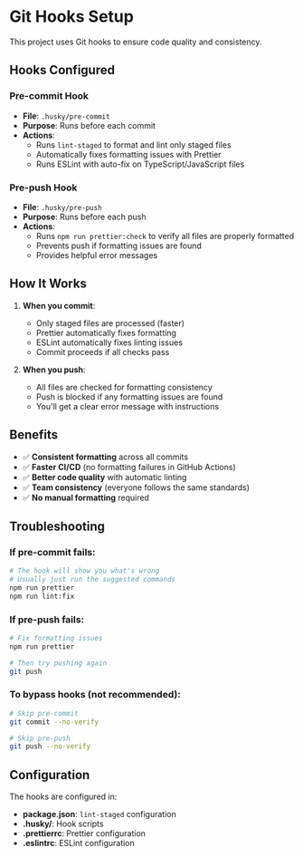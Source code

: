 # Git Hooks Setup

This project uses Git hooks to ensure code quality and consistency.

## Hooks Configured

### Pre-commit Hook

- **File**: `.husky/pre-commit`
- **Purpose**: Runs before each commit
- **Actions**:
  - Runs `lint-staged` to format and lint only staged files
  - Automatically fixes formatting issues with Prettier
  - Runs ESLint with auto-fix on TypeScript/JavaScript files

### Pre-push Hook

- **File**: `.husky/pre-push`
- **Purpose**: Runs before each push
- **Actions**:
  - Runs `npm run prettier:check` to verify all files are properly formatted
  - Prevents push if formatting issues are found
  - Provides helpful error messages

## How It Works

1. **When you commit**:

   - Only staged files are processed (faster)
   - Prettier automatically fixes formatting
   - ESLint automatically fixes linting issues
   - Commit proceeds if all checks pass

2. **When you push**:
   - All files are checked for formatting consistency
   - Push is blocked if any formatting issues are found
   - You'll get a clear error message with instructions

## Benefits

- ✅ **Consistent formatting** across all commits
- ✅ **Faster CI/CD** (no formatting failures in GitHub Actions)
- ✅ **Better code quality** with automatic linting
- ✅ **Team consistency** (everyone follows the same standards)
- ✅ **No manual formatting** required

## Troubleshooting

### If pre-commit fails:

```bash
# The hook will show you what's wrong
# Usually just run the suggested commands
npm run prettier
npm run lint:fix
```

### If pre-push fails:

```bash
# Fix formatting issues
npm run prettier

# Then try pushing again
git push
```

### To bypass hooks (not recommended):

```bash
# Skip pre-commit
git commit --no-verify

# Skip pre-push
git push --no-verify
```

## Configuration

The hooks are configured in:

- **package.json**: `lint-staged` configuration
- **.husky/**: Hook scripts
- **.prettierrc**: Prettier configuration
- **.eslintrc**: ESLint configuration
